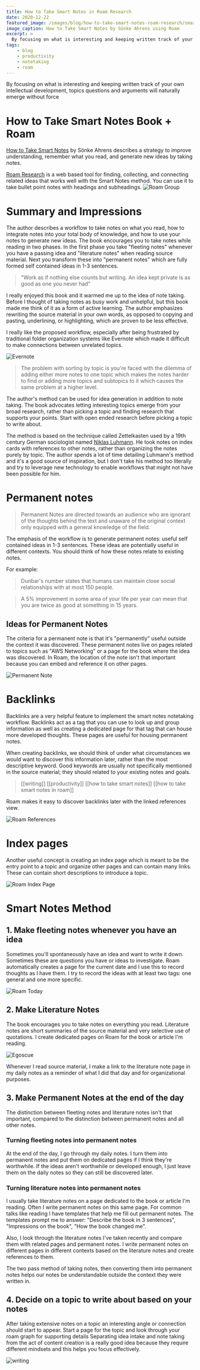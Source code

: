 ```yaml
---
title: How to Take Smart Notes in Roam Research
date: 2020-12-22
featured_image: /images/blog/how-to-take-smart-notes-roam-research/smart-notes-cover.jpg
image_caption: How to Take Smart Notes by Sönke Ahrens using Roam
excerpt: >
  By focusing on what is interesting and keeping written track of your own intellectual development, topics questions and arguments will naturally emerge without force
tags:
    - blog
    - productivity
    - notetaking
    - roam
---
```


By focusing on what is interesting and keeping written track of your own intellectual development, topics questions and arguments will naturally emerge without force

# How to Take Smart Notes Book + Roam
[How to Take Smart Notes](https://www.amazon.com/How-Take-Smart-Notes-Nonfiction-ebook/dp/B06WVYW33Y) by Sönke Ahrens describes a strategy to improve understanding, remember what you read, and generate new ideas by taking notes.

[Roam Research](https://roamresearch.com/) is a web based tool for finding, collecting, and connecting related ideas that works well with the Smart Notes method. You can use it to take bullet point notes with headings and subheadings.
![Roam Group](/images/blog/how-to-take-smart-notes-roam-research/roam-group.png)

# Summary and Impressions
The author describes a workflow to take notes on what you read, how to integrate notes into your total body of knowledge, and how to use your notes to generate new ideas. The book encourages you to take notes while reading in two phases. In the first phase you take "fleeting notes" whenever you have a passing idea and "literature notes" when reading source material. Next you transform these into "permanent notes" which are fully formed self contained ideas in 1-3 sentences.

> "Work as if nothing else counts but writing. An idea kept private is as good as one you never had"

I really enjoyed this book and it warmed me up to the idea of note taking. Before I thought of taking notes as busy work and unhelpful, but this book made me think of it as a form of active learning. The author emphasizes rewriting the source material in your own words, as opposed to copying and pasting, underlining, or highlighting, which are proven to be less effective.

I really like the proposed workflow, especially after being frustrated by traditional folder organization systems like Evernote which made it difficult to make connections between unrelated topics.

![Evernote](/images/blog/how-to-take-smart-notes-roam-research/evernote.png)

> The problem with sorting by topic is you're faced with the dilemma of adding either more notes to one topic which makes the notes harder to find or adding more topics and subtopics to it which causes the same problem at a higher level.

The author's method can be used for idea generation in addition to note taking. The book advocates letting interesting topics emerge from your broad research, rather than picking a topic and finding research that supports your points. Start with open ended research before picking a topic to write about.

The method is based on the technique called Zettelkasten used by a 19th century German sociologist named [Niklas Luhmann](https://en.wikipedia.org/wiki/Niklas_Luhmann). He took notes on index cards with references to other notes, rather than organizing the notes purely by topic. The author spends a lot of time detailing Luhmann's method and it's a good source of inspiration, but I don't take his method too literally and try to leverage new technology to enable workflows that might not have been possible for him.

# Permanent notes

> Permanent Notes are directed towards an audience who are ignorant of the thoughts behind the text and unaware of the original context only equipped with a general knowledge of the field.

The emphasis of the workflow is to generate permanent notes: useful self contained ideas in 1-3 sentences. These ideas are potentially useful in different contexts. You should think of how these notes relate to existing notes.

For example:
> Dunbar's number states that humans can maintain close social relationships with at most 150 people.

> A 5% improvement in some area of your life per year can mean that you are twice as good at something in 15 years.

## Ideas for Permanent Notes
The criteria for a permanent note is that it's "permanently" useful outside the context it was discovered. These permanent notes live on pages related to topics such as "AWS Networking" or a page for the book where the idea was discovered. In Roam, the location of the note isn't that important because you can embed and reference it on other pages.

![Permanent Note](/images/blog/how-to-take-smart-notes-roam-research/binary.png)

# Backlinks
Backlinks are a very helpful feature to implement the smart notes notetaking workflow. Backlinks act as a tag that you can use to look up and group information as well as creating a dedicated page for that tag that can house more developed thoughts. These pages are useful for housing permanent notes.

When creating backlinks, we should think of under what circumstances we would want to discover this information later, rather than the most descriptive keyword. Good keywords are usually not specifically mentioned in the source material; they should related to your existing notes and goals.

> [[writing]] [[productivity]] [[how to take smart notes]] [[how to take smart notes in roam]]

Roam makes it easy to discover backlinks later with the linked references view.

![Roam References](/images/blog/how-to-take-smart-notes-roam-research/roam-references.png)

# Index pages
Another useful concept is creating an index page which is meant to be the entry point to a topic and organize other pages and can contain many links. These can contain short descriptions to introduce a topic.

![Roam Index Page](/images/blog/how-to-take-smart-notes-roam-research/roam-index-page.png)

# Smart Notes Method
## 1. Make fleeting notes whenever you have an idea
Sometimes you'll spontaneously have an idea and want to write it down. Sometimes these are questions you have or ideas to investigate.
Roam automatically creates a page for the current date and I use this to record thoughts as I have them. I try to record the ideas with at least two tags: one general and one more specific.

![Roam Today](/images/blog/how-to-take-smart-notes-roam-research/roam-today.png)

## 2. Make Literature Notes
The book encourages you to take notes on everything you read. Literature notes are short summaries of the source material and very selective use of quotations. I create dedicated pages on Roam for the book or article I'm reading.

![Egoscue](/images/blog/how-to-take-smart-notes-roam-research/egoscue.png)

Whenever I read source material, I make a link to the literature note page in my daily notes as a reminder of what I did that day and for organizational purposes. 

## 3. Make Permanent Notes at the end of the day
 The distinction between fleeting notes and literature notes isn't that important, compared to the distinction between permanent notes and all other notes.

### Turning fleeting notes into permanent notes
At the end of the day, I go through my daily notes. I turn them into permanent notes and put them on dedicated pages if I think they're worthwhile. If the ideas aren't worthwhile or developed enough, I just leave them on the daily notes so they can still be discovered later.

### Turning literature notes into permanent notes
I usually take literature notes on a page dedicated to the book or article I'm reading. Often I write permanent notes on this same page. For common talks like reading I have templates that help me fill out permanent notes. The templates prompt me to answer: "Describe the book in 3 sentences", "Impressions on the book", "How the book changed me".

Also, I look through the literature notes I've taken recently and compare them with related pages and permanent notes. I write permanent notes on different pages in different contexts based on the literature notes and create references to them.

The two pass method of taking notes, then converting them into permanent notes helps our notes be understandable outside the context they were written in. 

## 4. Decide on a topic to write about based on your notes
After taking extensive notes on a topic an interesting angle or connection should start to appear. Start a page for the topic and look through your roam graph for supporting details
Separating idea intake and note taking from the act of content creation is a really good idea because they require different mindsets and this helps you focus effectively.

![writing](/images/blog/how-to-take-smart-notes-roam-research/writing.png)
